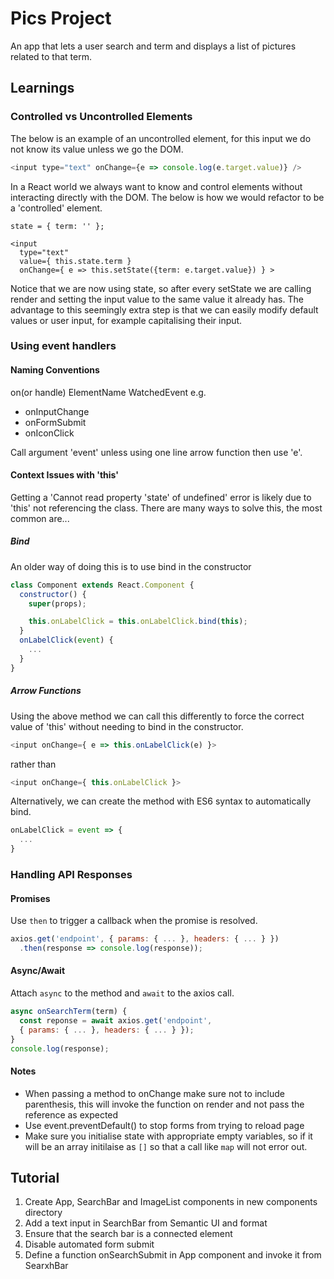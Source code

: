 # Pics Project

An app that lets a user search and term and displays a list of pictures related to that term.

## Learnings

### Controlled vs Uncontrolled Elements

The below is an example of an uncontrolled element, for this input we do not know its value unless we go the DOM.
```javascript
<input type="text" onChange={e => console.log(e.target.value)} />
```
In a React world we always want to know and control elements without interacting directly with the DOM. The below is how we would refactor to be a 'controlled' element.
```javascipt
state = { term: '' };

<input 
  type="text"
  value={ this.state.term }
  onChange={ e => this.setState({term: e.target.value}) } >
```

Notice that we are now using state, so after every setState we are calling render and setting the input value to the same value it already has.
The advantage to this seemingly extra step is that we can easily modify default values or user input, for example capitalising their input.

### Using event handlers

#### Naming Conventions

on(or handle) ElementName WatchedEvent e.g.
- onInputChange
- onFormSubmit
- onIconClick

Call argument 'event' unless using one line arrow function then use 'e'.

#### Context Issues with 'this'

Getting a 'Cannot read property 'state' of undefined' error is likely due to 'this' not referencing the class. There are many ways to solve this, the most common are...

##### Bind

An older way of doing this is to use bind in the constructor

``` javascript
class Component extends React.Component {
  constructor() {
    super(props);

    this.onLabelClick = this.onLabelClick.bind(this);
  }
  onLabelClick(event) {
    ...
  }
}
```

##### Arrow Functions

Using the above method we can call this differently to force the correct value of 'this' without needing to bind in the constructor.

``` javascript
<input onChange={ e => this.onLabelClick(e) }>
``` 
rather than
``` javascript
<input onChange={ this.onLabelClick }>
``` 

Alternatively, we can create the method with ES6 syntax to automatically bind.

``` javascript
onLabelClick = event => {
  ...
}
``` 

### Handling API Responses

#### Promises

Use `then` to trigger a callback when the promise is resolved.

```javascript
axios.get('endpoint', { params: { ... }, headers: { ... } })
  .then(response => console.log(response));
```

#### Async/Await

Attach `async` to the method and `await` to the axios call.

```javascript
async onSearchTerm(term) {
  const reponse = await axios.get('endpoint', 
  { params: { ... }, headers: { ... } });
}
console.log(response);
```




#### Notes

- When passing a method to onChange make sure not to include parenthesis, this will invoke the function on render and not pass the reference as expected
- Use event.preventDefault() to stop forms from trying to reload page
- Make sure you initialise state with appropriate empty variables, so if it will be an array initilaise as `[]` so that a call like `map` will not error out.

## Tutorial

1. Create App, SearchBar and ImageList components in new components directory
2. Add a text input in SearchBar from Semantic UI and format 
3. Ensure that the search bar is a connected element
4. Disable automated form submit 
5. Define a function onSearchSubmit in App component and invoke it from SearxhBar

